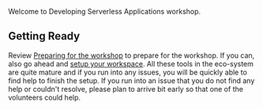 Welcome to Developing Serverless Applications workshop.

## Getting Ready
Review [Preparing for the workshop](https://github.com/TeachingForGood/aws-serverless-workshop/wiki/Preparing-for-the-workshop) to prepare for the workshop. If you can, also go ahead and [setup your workspace](https://github.com/TeachingForGood/aws-serverless-workshop/wiki/Setting-up-the-workspace). All these tools in the eco-system are quite mature and if you run into any issues, you will be quickly able to find help to finish the setup. If you run into an issue that you do not find any help or couldn't resolve, please plan to arrive bit early so that one of the volunteers could help.


